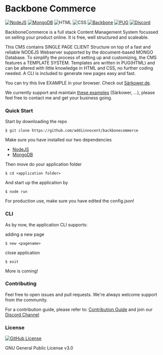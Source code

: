 # Backbone Commerce

[![NodeJS](https://img.shields.io/badge/NodeJS-brightgreen)](https://nodejs.org/en/)
[![MongoDB](https://img.shields.io/badge/MongoDB-brightgreen)](https://www.mongodb.com)
![HTML](https://img.shields.io/badge/HTML-red)
![CSS](https://img.shields.io/badge/CSS-red)
[![Backbone](https://img.shields.io/badge/Backbone-yellow)](https://backbonejs.org)
[![PUG](https://img.shields.io/badge/PUG-yellow)](https://pugjs.org)
[![Discord](https://img.shields.io/discord/731065286404341770?label=Chat&style=social)](https://discord.gg/9zS5U2H)

BackboneCommerce is a full stack Content Management System focussed on selling your product online.
It is free, well structured and scaleable.

This CMS contains SINGLE PAGE CLIENT Structure on top of a fast and reliable NODEJS Webserver supported by the document-based MONGO Database.
To simplify the process of setting up and customizing, the CMS features a TEMPLATE SYSTEM.
Templates are written in PUG(HTML) and can be altered with little knowledge in HTML and CSS, no further coding needed.
A CLI is included to generate new pages easy and fast.

You can try this live EXAMPLE in your browser. Check out [Särkower.de](https://särkower.de).

We currently support and maintain [these examples](https://) (Särkower, ...), please feel free to contact me and get your business going.

### Quick Start

Start by downloading the repo

    $ git clone https://github.com/addiinnocent/backbonecommerce

Make sure you have installed our two dependencies

- [NodeJS](https://nodejs.org/en/)
- [MongoDB](https://www.mongodb.com)
    
Then move do your application folder

    $ cd <application folder>
    
And start up the application by

    $ node run
    
For production use, make sure you have edited the config.json!
    
### CLI

As by now, the application CLI supports:

adding a new page

    $ new <pagename>

close application

    $ exit
    
More is coming!

### Contributing

Feel free to open issues and pull requests. We're always welcome support from the community.

For a contribution guide, please refer to: [Contribution Guide](https://github.com/firstcontributions/first-contributions)
and join our [Discord Channel](https://discord.gg/9zS5U2H)

### License

[![GitHub License](https://img.shields.io/github/license/addiinnocent/backbonecommerce)](https://github.com/addiinnocent/backbonecommerce/blob/master/LICENSE)

GNU General Public License v3.0

